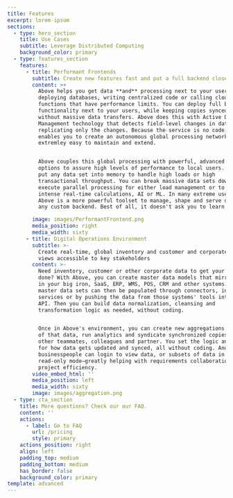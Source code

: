 ```yaml
---
title: Features
excerpt: lorem-ipsum
sections:
  - type: hero_section
    title: Use Cases
    subtitle: Leverage Distributed Computing
    background_color: primary
  - type: features_section
    features:
      - title: Performant Frontends
        subtitle: Create new features fast and put a full backend close to users
        content: >+
          Above helps you get data **and** processing next to your users without
          deploying databases, writing centralized code or calling cloud
          functions that have performance limits. You can deploy full backend
          functionality next to your users, while keeping copies synced globally
          without massive data transfers. Above does this with Active Data
          Management technology that detects field-level changes in data sets,
          replicating only the changes. Because the service is no code, it
          enables you to create an autonomous global processing network that is
          extremley easy to maintain and extend.


          Above couples this global processing with powerful, advanced computing
          options to assure high levels of performance to local users. You can
          put any data set into memory to handle high loads or high
          transactional throughput. You can break massive data sets down to
          execute parallel processing for either load management or to run
          intense real-time calculations, AI or ML. In many extreme use cases,
          Above is a more powerful toolset to manage, shape and serve data than
          any custom backend. Best of all, it doesn't ask you to learn anything.

        image: images/PerformantFrontend.png
        media_position: right
        media_width: sixty
      - title: Digital Operations Environment
        subtitle: >-
          Create real-time, global inventory and customer and corporate data
          views accessible to key stakeholders
        content: >-
          Need inventory, customer or other corporate data to get your project
          done? With Above, you can create master data models that mirror what's
          in your big iron, SaaS, ERP, WMS, POS, CRM and other systems. These
          master data sets can then be populated through connectors, integration
          services or by pushing the data from those systems' tools into Above's
          API. Then you can build data normalization, cleansing and
          transformation logic as needed, without coding. 


          Once in Above's environment, you can create new aggregations and views
          of that data, run analytics and syndicate synchronized copies out to
          other teammates, colleagues and partner. You set the logic and rules
          for how data gets updated and synced, all without coding. And
          businesspeople can login to view data, or subsets of data in a
          read-only mode—greatly helping with requirements collaboration and
          project efficiency.
        video_embed_html: ''
        media_position: left
        media_width: sixty
        image: images/aggregation.png
  - type: cta_section
    title: More questions? Check our our FAQ.
    content: ''
    actions:
      - label: Go to FAQ
        url: /pricing
        style: primary
    actions_position: right
    align: left
    padding_top: medium
    padding_bottom: medium
    has_border: false
    background_color: primary
template: advanced
---
```

